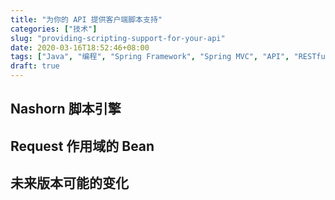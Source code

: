 ```yaml
---
title: "为你的 API 提供客户端脚本支持"
categories: ["技术"]
slug: "providing-scripting-support-for-your-api"
date: 2020-03-16T18:52:46+08:00
tags: ["Java", "编程", "Spring Framework", "Spring MVC", "API", "RESTful", "Scripting", "脚本引擎"]
draft: true
---
```


## Nashorn 脚本引擎



## Request 作用域的 Bean

## 未来版本可能的变化

